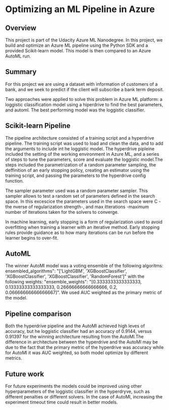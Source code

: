 # Optimizing an ML Pipeline in Azure

## Overview
This project is part of the Udacity Azure ML Nanodegree.
In this project, we build and optimize an Azure ML pipeline using the Python SDK and a provided Scikit-learn model.
This model is then compared to an Azure AutoML run.

## Summary
For this project we are using a dataset with information of customers of a bank, and we seek to predict if the client will subscribe a bank term deposit.

Two approaches were applied to solve this problem in Azure ML platform: a loggistic classification model using a hiperdrive to find the best parameters, and automl. The best performing model was the loggistic classifier.

## Scikit-learn Pipeline
The pipeline architecture consisted of a training script and a hyperdrive pipeline. The training script was used to load and clean the data, and to add the arguments to include int he loggistic model. The hyperdrive pipleine included the setting of the working environment in Azure ML, and a series of steps to tune the parameters, score and evaluate the loggistic model.The steps included the parametrization of a random parameter sampling, the deffinition of an early stopping policy, creating an estimator using the training script, and passing the parameters to the hyperdrive config function.

The sampler parameter used was a random parameter sampler. This sampler allows to test a random set of parameters defined in the search space. In this excescice the parameters used in the search space were C -the nverse of regularization strength-, and max itterations -maximum number of iterations taken for the solvers to converge. 

In machine learning, early stopping is a form of regularization used to avoid overfitting when training a learner with an iterative method. Early stopping rules provide guidance as to how many iterations can be run before the learner begins to over-fit.

## AutoML
The winner AutoMl model was a voting ensemble of the following algoritms: ensembled_algorithms": "['LightGBM', 'XGBoostClassifier', 'XGBoostClassifier', 'XGBoostClassifier', 'RandomForest']" with the following weights: "ensemble_weights": "[0.3333333333333333, 0.13333333333333333, 0.26666666666666666, 0.2, 0.06666666666666667]". We used AUC weighted as the primary metric of the model. 


## Pipeline comparison
Both the hyperdrive pipeline and the AutoMl achieved high leves of accuracy, but he loggistic classifier had an accuracy of 0.9144, versus 0.91397 for the winning architecture resulting from the AutoMl.The difference in architecture between the hyperdrive and the AutoMl may be due to the fact that the primary metric of the hyperdrive was accuracy while for AutoMl it was AUC weighted, so both model optimize by different metrics.   

## Future work
For future experiments the models could be improved using other hyperparameters of the loggistic classifier in the hyperdryve, such as different penalties or different solvers. In the case of AutoMl, increasing the experiment timeout time could result in better models. 

